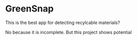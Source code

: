 # GreenSnap
This is the best app for detecting recylcable materials?

No because it is incomplete. But this project shows potential

